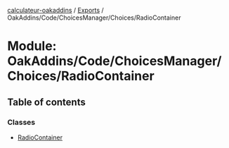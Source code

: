 [calculateur-oakaddins](../README.md) / [Exports](../modules.md) / OakAddins/Code/ChoicesManager/Choices/RadioContainer

# Module: OakAddins/Code/ChoicesManager/Choices/RadioContainer

## Table of contents

### Classes

- [RadioContainer](../classes/oakaddins_code_choicesmanager_choices_radiocontainer.radiocontainer.md)
